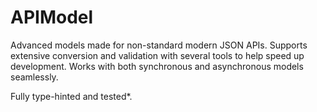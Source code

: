 # APIModel

Advanced models made for non-standard modern JSON APIs. Supports extensive conversion and validation with several tools to help speed up development.
Works with both synchronous and asynchronous models seamlessly.

Fully type-hinted and tested\*.
